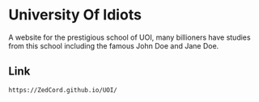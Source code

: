 # University Of Idiots

A website for the prestigious school of UOI,
many billioners have studies from this school including the famous John Doe and Jane Doe.

## Link

```
https://ZedCord.github.io/UOI/
```
